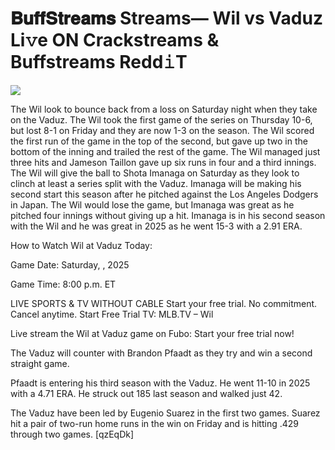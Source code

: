 # 𝐁𝐮𝐟𝐟𝐒𝐭𝐫𝐞𝐚𝐦𝐬 Streams— Wil vs Vaduz Li𝚟e ON Crackstreams & Buffstreams Redd𝚒T  
  
  
[![](https://i.imgur.com/qSNzIqt.png)](https://movie.rssnews.media/BbOsSralq.php)  
  
The Wil look to bounce back from a loss on Saturday night when they take on the Vaduz. The Wil took the first game of the series on Thursday 10-6, but lost 8-1 on Friday and they are now 1-3 on the season. The Wil scored the first run of the game in the top of the second, but gave up two in the bottom of the inning and trailed the rest of the game. The Wil managed just three hits and Jameson Taillon gave up six runs in four and a third innings. The Wil will give the ball to Shota Imanaga on Saturday as they look to clinch at least a series split with the Vaduz. Imanaga will be making his second start this season after he pitched against the Los Angeles Dodgers in Japan. The Wil would lose the game, but Imanaga was great as he pitched four innings without giving up a hit. Imanaga is in his second season with the Wil and he was great in 2025 as he went 15-3 with a 2.91 ERA.

How to Watch Wil at Vaduz Today:

Game Date: Saturday, , 2025

Game Time: 8:00 p.m. ET

LIVE SPORTS & TV WITHOUT CABLE
Start your free trial. No commitment. Cancel anytime.
Start Free Trial
TV: MLB.TV – Wil

Live stream the Wil at Vaduz game on Fubo: Start your free trial now!

The Vaduz will counter with Brandon Pfaadt as they try and win a second straight game.

Pfaadt is entering his third season with the Vaduz. He went 11-10 in 2025 with a 4.71 ERA. He struck out 185 last season and walked just 42.

The Vaduz have been led by Eugenio Suarez in the first two games. Suarez hit a pair of two-run home runs in the win on Friday and is hitting .429 through two games. [qzEqDk]
